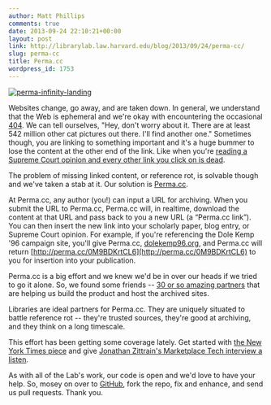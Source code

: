 ```yaml
---
author: Matt Phillips
comments: true
date: 2013-09-24 22:10:21+00:00
layout: post
link: http://librarylab.law.harvard.edu/blog/2013/09/24/perma-cc/
slug: perma-cc
title: Perma.cc
wordpress_id: 1753
---
```





[![perma-infinity-landing](http://librarylab.law.harvard.edu/blog/wp-content/uploads/2013/09/perma-infinity-landing.png)](http://librarylab.law.harvard.edu/blog/wp-content/uploads/2013/09/perma-infinity-landing.png)







Websites change, go away, and are taken down. In general, we understand that the Web is ephemeral and we're okay with encountering the occasional [404](http://en.wikipedia.org/wiki/HTTP_404). We can tell ourselves, "Hey, don't worry about it. There are at least 542 million other cat pictures out there. I'll find another one." Sometimes though, you are linking to something important and it's a huge bummer to lose the content at the other end of the link. Like when you're [reading a Supreme Court opinion and every other link you click on is dead](http://papers.ssrn.com/sol3/papers.cfm?abstract_id=2329161).





The problem of missing linked content, or reference rot, is solvable though and we've taken a stab at it. Our solution is [Perma.cc](http://perma.cc).





At Perma.cc, any author (you!) can input a URL for archiving. When you submit the URL to Perma.cc, Perma.cc will, in realtime, download the content at that URL and pass back to you a new URL (a “Perma.cc link”). You can then insert the new link into your scholarly paper, blog entry, or Supreme Court opinion. For example, if you're referencing the Dole Kemp '96 campaign site, you'll give Perma.cc, [dolekemp96.org](http://dolekemp96.org), and Perma.cc will return [http://perma.cc/0M9BDKrtCL6](http://perma.cc/0M9BDKrtCL6) to  you for insertion into your publication.





Perma.cc is a big effort and we knew we'd be in over our heads if we tried to go it alone. So, we found some friends -- [30 or so amazing partners](http://perma.cc/about) that are helping us build the product and host the archived sites.





Libraries are ideal partners for Perma.cc. They are uniquely situated to battle reference rot -- they're trusted sources, they're good at archiving, and they think on a long timescale.





This effort has been getting some coverage lately. Get started with [the New York Times piece](http://www.nytimes.com/2013/09/24/us/politics/in-supreme-court-opinions-clicks-that-lead-nowhere.html) and give [Jonathan Zittrain's Marketplace Tech interview a listen](http://www.marketplace.org/shows/marketplace-tech-report/marketplace-tech-tuesday-september-24-2013).





As with all of the Lab's work, our code is open and we'd love to have your help. So, mosey on over to [GitHub](https://github.com/harvard-lil/perma), fork the repo, fix and enhance, and send us pull requests. Thank you.

